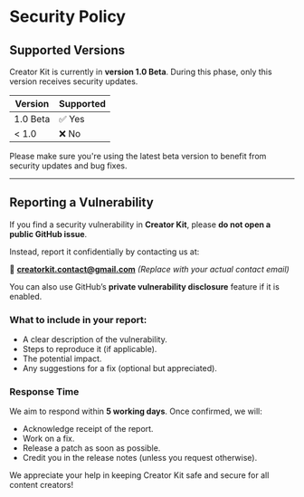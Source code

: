# Security Policy

## Supported Versions

Creator Kit is currently in **version 1.0 Beta**. During this phase, only this version receives security updates.

| Version     | Supported          |
| ----------- | ------------------ |
| 1.0 Beta    | ✅ Yes              |
| < 1.0       | ❌ No               |

Please make sure you're using the latest beta version to benefit from security updates and bug fixes.

---

## Reporting a Vulnerability

If you find a security vulnerability in **Creator Kit**, please **do not open a public GitHub issue**.

Instead, report it confidentially by contacting us at:

📧 **creatorkit.contact@gmail.com**
*(Replace with your actual contact email)*

You can also use GitHub’s **private vulnerability disclosure** feature if it is enabled.

### What to include in your report:
- A clear description of the vulnerability.
- Steps to reproduce it (if applicable).
- The potential impact.
- Any suggestions for a fix (optional but appreciated).

### Response Time
We aim to respond within **5 working days**. Once confirmed, we will:
- Acknowledge receipt of the report.
- Work on a fix.
- Release a patch as soon as possible.
- Credit you in the release notes (unless you request otherwise).

We appreciate your help in keeping Creator Kit safe and secure for all content creators!
